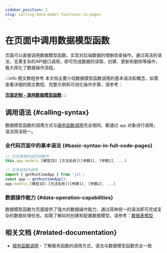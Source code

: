 ```yaml
---
sidebar_position: 2
slug: calling-data-model-functions-in-pages
---
```


# 在页面中调用数据模型函数

页面可以直接调用数据模型函数，实现对后端数据的增删改查操作。通过简洁的语法，无需复杂的API接口调用，即可完成数据的读取、创建、更新和删除等操作，极大简化了数据操作流程。

:::info 图文教程参考
本文档主要介绍数据模型函数调用的基本语法和概念。如需查看详细的图文教程、完整示例和可视化操作步骤，请参考：

**[页面定制 - 调用数据模型函数](../frontend-ui-customization/page-customization#call-data-model-function)**
:::

## 调用语法 {#calling-syntax}

数据模型函数的调用方式与[服务函数调用](./calling-service-functions-in-pages)完全相同，都通过 `app` 对象进行调用，语法简洁统一。

### 全代码页面中的基本语法 {#basic-syntax-in-full-code-pages}

```typescript
// 在页面类的成员函数中
this.app.models.[模型ID].[方法名称]([参数1], [参数2], ...)

// 在其他地方调用
import { getRuntimeApp } from 'jit';
const app = getRuntimeApp();
app.models.[模型ID].[方法名称]([参数1], [参数2], ...)
```

### 数据操作能力 {#data-operation-capabilities}
数据模型函数为页面提供了强大的数据操作能力，通过简单统一的语法即可完成复杂的数据处理任务。如需了解如何创建和配置数据模型，请参考：[数据表模型](../data-modeling/data-table-model.md)

## 相关文档 {#related-documentation}

- [服务函数调用](./calling-service-functions-in-pages) - 了解服务函数的调用方式，语法与数据模型函数完全一致
